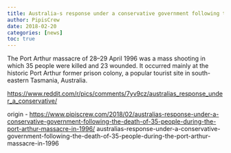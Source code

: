 ```yaml
---
title: Australia-s response under a conservative government following the death of 35 people during the Port Arthur Massacre in 1996
author: PipisCrew
date: 2018-02-20
categories: [news]
toc: true
---
```


The Port Arthur massacre of 28–29 April 1996 was a mass shooting in which 35 people were killed and 23 wounded. It occurred mainly at the historic Port Arthur former prison colony, a popular tourist site in south-eastern Tasmania, Australia.

https://www.reddit.com/r/pics/comments/7yv9cz/australias_response_under_a_conservative/

origin - https://www.pipiscrew.com/2018/02/australias-response-under-a-conservative-government-following-the-death-of-35-people-during-the-port-arthur-massacre-in-1996/ australias-response-under-a-conservative-government-following-the-death-of-35-people-during-the-port-arthur-massacre-in-1996